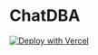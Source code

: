 # ChatDBA

[![Deploy with Vercel](https://vercel.com/button)](https://vercel.com/new/clone?repository-url=https%3A%2F%2Fgithub.com%2Fbytebase%2Fchatdba&env=OPENAI_API_KEY)
